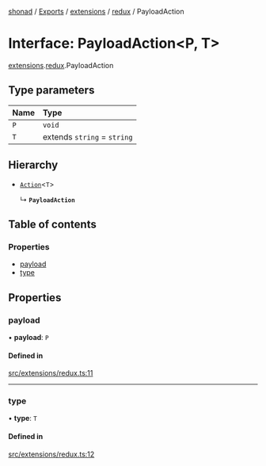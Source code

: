 [shonad](../README.md) / [Exports](../modules.md) / [extensions](../modules/extensions.md) / [redux](../modules/extensions.redux.md) / PayloadAction

# Interface: PayloadAction<P, T\>

[extensions](../modules/extensions.md).[redux](../modules/extensions.redux.md).PayloadAction

## Type parameters

| Name | Type |
| :------ | :------ |
| `P` | `void` |
| `T` | extends `string` = `string` |

## Hierarchy

- [`Action`](extensions.redux.Action.md)<`T`\>

  ↳ **`PayloadAction`**

## Table of contents

### Properties

- [payload](extensions.redux.PayloadAction.md#payload)
- [type](extensions.redux.PayloadAction.md#type)

## Properties

### payload

• **payload**: `P`

#### Defined in

[src/extensions/redux.ts:11](https://github.com/jonlaing/shonad/blob/12f6b40/src/extensions/redux.ts#L11)

___

### type

• **type**: `T`

#### Defined in

[src/extensions/redux.ts:12](https://github.com/jonlaing/shonad/blob/12f6b40/src/extensions/redux.ts#L12)
